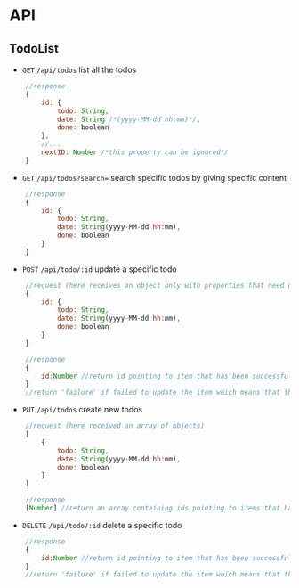 # API

## TodoList

* `GET` `/api/todos` list all the todos

```javascript
	//response
	{
		id: {
			todo: String,
			date: String /*(yyyy-MM-dd hh:mm)*/,
			done: boolean
		},
		//...
		nextID: Number /*this property can be ignored*/
	}
```

* `GET` `/api/todos?search=` search specific todos by giving specific content

```javascript
	//response
	{
		id: {
			todo: String,
			date: String(yyyy-MM-dd hh:mm),
			done: boolean
		}
	}
```

* `POST` `/api/todo/:id` update a specific todo

```javascript
	//request (here receives an object only with properties that need updating)
	{
		id: {
			todo: String,
			date: String(yyyy-MM-dd hh:mm),
			done: boolean
		}
	}

	//response
	{
		id:Number //return id pointing to item that has been successfully updated
	}
	//return 'failure' if failed to update the item which means that the given id does not exist
```

* `PUT` `/api/todos` create new todos

```javascript
	//request (here received an array of objects)
	[
		{
			todo: String,
			date: String(yyyy-MM-dd hh:mm),
			done: boolean
		}
	]

	//response
	[Number] //return an array containing ids pointing to items that have been successfully created
```

* `DELETE` `/api/todo/:id` delete a specific todo

```javascript
	//response
	{
		id:Number //return id pointing to item that has been successfully deleted
	}
	//return 'failure' if failed to update the item which means that the given id does not exist
```
